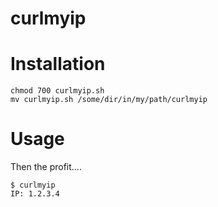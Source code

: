 # curlmyip


# Installation

    chmod 700 curlmyip.sh
    mv curlmyip.sh /some/dir/in/my/path/curlmyip

# Usage

Then the profit....

    $ curlmyip
    IP: 1.2.3.4